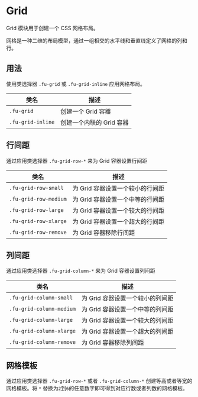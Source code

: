 # Grid

Grid 模块用于创建一个 CSS 网格布局。

网格是一种二维的布局模型，通过一组相交的水平线和垂直线定义了网格的列和行。

## 用法

使用类选择器 `.fu-grid` 或 `.fu-grid-inline` 应用网格布局。

| 类名              | 描述                     |
| ----------------- | ------------------------ |
| `.fu-grid`        | 创建一个 Grid 容器       |
| `.fu-grid-inline` | 创建一个内联的 Grid 容器 |

## 行间距

通过应用类选择器 `.fu-grid-row-*` 来为 Grid 容器设置行间距

| 类名                  | 描述                             |
| --------------------- | -------------------------------- |
| `.fu-grid-row-small`  | 为 Grid 容器设置一个较小的行间距 |
| `.fu-grid-row-medium` | 为 Grid 容器设置一个中等的行间距 |
| `.fu-grid-row-large`  | 为 Grid 容器设置一个较大的行间距 |
| `.fu-grid-row-xlarge` | 为 Grid 容器设置一个超大的行间距 |
| `.fu-grid-row-remove` | 为 Grid 容器移除行间距           |

## 列间距

通过应用类选择器 `.fu-grid-column-*` 来为 Grid 容器设置列间距

| 类名                     | 描述                             |
| ------------------------ | -------------------------------- |
| `.fu-grid-column-small`  | 为 Grid 容器设置一个较小的列间距 |
| `.fu-grid-column-medium` | 为 Grid 容器设置一个中等的列间距 |
| `.fu-grid-column-large`  | 为 Grid 容器设置一个较大的列间距 |
| `.fu-grid-column-xlarge` | 为 Grid 容器设置一个超大的列间距 |
| `.fu-grid-column-remove` | 为 Grid 容器移除列间距           |

## 网格模板

通过应用类选择器 `.fu-grid-row-*` 或者 `.fu-grid-column-*` 创建等高或者等宽的网格模板。将 `*` 替换为`2`到`6`的任意数字即可得到对应行数或者列数的网格模板。
